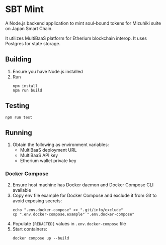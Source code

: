 # SBT Mint

A Node.js backend application to mint soul-bound tokens for Mizuhiki suite on Japan Smart Chain.

It utilizes MultiBaaS platform for Etherium blockchain interop. It uses Postgres for state storage.

## Building

1. Ensure you have Node.js installed
2. Run
   ```shell
   npm install
   npm run build
   ```

## Testing

```shell
npm run test
```

## Running

1. Obtain the following as environment variables:
   - MultiBaaS deployment URL
   - MultiBaaS API key 
   - Etherium wallet private key

### Docker Compose

2. Ensure host machine has Docker daemon and Docker Compose CLI available
3. Copy env file example for Docker Compose and exclude it from Git to avoid exposing secrets:
   ```shell
   echo ".env.docker-compose" >> ".git/info/exclude"
   cp ".env.docker-compose.example" ".env.docker-compose"
   ```
4. Populate `[REDACTED]` values in `.env.docker-compose` file
5. Start containers:
   ```shell
   docker compose up --build
   ```
